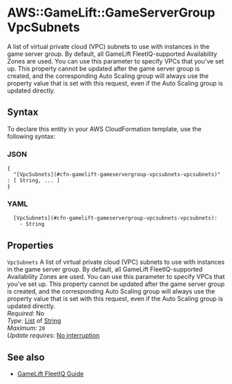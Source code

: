# AWS::GameLift::GameServerGroup VpcSubnets<a name="aws-properties-gamelift-gameservergroup-vpcsubnets"></a>

A list of virtual private cloud \(VPC\) subnets to use with instances in the game server group\. By default, all GameLift FleetIQ\-supported Availability Zones are used\. You can use this parameter to specify VPCs that you've set up\. This property cannot be updated after the game server group is created, and the corresponding Auto Scaling group will always use the property value that is set with this request, even if the Auto Scaling group is updated directly\.

## Syntax<a name="aws-properties-gamelift-gameservergroup-vpcsubnets-syntax"></a>

To declare this entity in your AWS CloudFormation template, use the following syntax:

### JSON<a name="aws-properties-gamelift-gameservergroup-vpcsubnets-syntax.json"></a>

```
{
  "[VpcSubnets](#cfn-gamelift-gameservergroup-vpcsubnets-vpcsubnets)" : [ String, ... ]
}
```

### YAML<a name="aws-properties-gamelift-gameservergroup-vpcsubnets-syntax.yaml"></a>

```
  [VpcSubnets](#cfn-gamelift-gameservergroup-vpcsubnets-vpcsubnets): 
    - String
```

## Properties<a name="aws-properties-gamelift-gameservergroup-vpcsubnets-properties"></a>

`VpcSubnets`  <a name="cfn-gamelift-gameservergroup-vpcsubnets-vpcsubnets"></a>
A list of virtual private cloud \(VPC\) subnets to use with instances in the game server group\. By default, all GameLift FleetIQ\-supported Availability Zones are used\. You can use this parameter to specify VPCs that you've set up\. This property cannot be updated after the game server group is created, and the corresponding Auto Scaling group will always use the property value that is set with this request, even if the Auto Scaling group is updated directly\.  
*Required*: No  
*Type*: [List](#aws-properties-gamelift-gameservergroup-vpcsubnets) of [String](#aws-properties-gamelift-gameservergroup-vpcsubnets)  
*Maximum*: `20`  
*Update requires*: [No interruption](https://docs.aws.amazon.com/AWSCloudFormation/latest/UserGuide/using-cfn-updating-stacks-update-behaviors.html#update-no-interrupt)

## See also<a name="aws-properties-gamelift-gameservergroup-vpcsubnets--seealso"></a>
+  [GameLift FleetIQ Guide](https://docs.aws.amazon.com/gamelift/latest/developerguide/gsg-intro.html) 